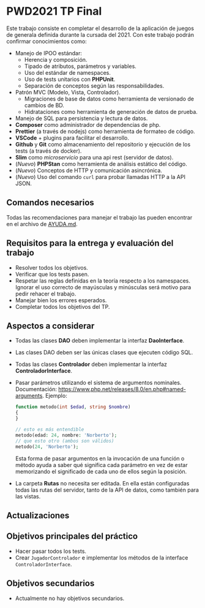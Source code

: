 # PWD2021 TP Final

Este trabajo consiste en completar el desarrollo de la aplicación de juegos de generala definida durante la cursada del 2021. Con este trabajo podrán confirmar conocimientos como:

- Manejo de IPOO estándar:
  - Herencia y composición.
  - Tipado de atributos, parámetros y variables.
  - Uso del estándar de namespaces.
  - Uso de tests unitarios con **PHPUnit**.
  - Separación de conceptos según las responsabilidades.
- Patrón MVC (Modelo, Vista, Controlador).
  - Migraciones de base de datos como herramienta de versionado de cambios de BD.
  - Hidrataciones como herramienta de generación de datos de prueba.
- Manejo de SQL para persistencia y lectura de datos.
- **Composer** como administrador de dependencias de php.
- **Prettier** (a través de nodejs) como herramienta de formateo de código.
- **VSCode** + plugins para facilitar el desarrollo.
- **Github** y **Git** como almacenamiento del repositorio y ejecución de los tests (a través de docker).
- **Slim** como _microservicio_ para una api rest (servidor de datos).
- (_Nuevo_) **PHPStan** como herramienta de análisis estático del código.
- (_Nuevo_) Conceptos de HTTP y comunicación asincrónica.
- (_Nuevo_) Uso del comando `curl` para probar llamadas HTTP a la API JSON.

## Comandos necesarios

Todas las recomendaciones para manejar el trabajo las pueden encontrar en el archivo de [AYUDA.md](AYUDA.md).

## Requisitos para la entrega y evaluación del trabajo

- Resolver todos los objetivos.
- Verificar que los tests pasen.
- Respetar las reglas definidas en la teoría respecto a los namespaces. Ignorar el uso correcto de mayúsculas y minúsculas será motivo para pedir rehacer el trabajo.
- Manejar bien los errores esperados.
- Completar todos los objetivos del TP.

## Aspectos a considerar

- Todas las clases **DAO** deben implementar la interfaz **DaoInterface**.
- Las clases DAO deben ser las únicas clases que ejecuten código SQL.
- Todas las clases **Controlador** deben implementar la interfaz **ControladorInterface**.
- Pasar parámetros utilizando el sistema de argumentos nominales. Documentación: https://www.php.net/releases/8.0/en.php#named-arguments. Ejemplo:

  ```php
  function metodo(int $edad, string $nombre)
  {
  }

  // esto es más entendible
  metodo(edad: 24, nombre: 'Norberto');
  // que esto otro (ambos son válidos)
  metodo(24, 'Norberto');
  ```

  Esta forma de pasar argumentos en la invocación de una función o método ayuda a saber qué significa cada parámetro en vez de estar memorizando el significado de cada uno de ellos según la posición.

- La carpeta **Rutas** no necesita ser editada. En ella están configuradas todas las rutas del servidor, tanto de la API de datos, como también para las vistas.

## Actualizaciones

## Objetivos principales del práctico

- Hacer pasar todos los tests.
- Crear `JugadorControlador` e implementar los métodos de la interface `ControladorInterface`.

## Objetivos secundarios

- Actualmente no hay objetivos secundarios.
